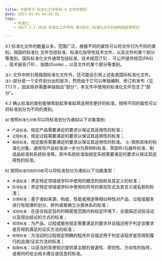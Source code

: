 ```yaml
---
title: 专题学习-标准化工作导则-4 文件的类别
date: 2021-01-01 04:01:01
tags: 
	- 标准化
	- GB/T 1.1-2020 标准化工作导则 第1部分：标准化文件的结构和起草规则

---
```


4.1 标准化文件的数量众多，范围广泛，根据不同的属性可以将文件归为不同的类别。我国的标准化
文件包括标准、标准化指导性技术文件，以及文件的某个部分等类别。国际标准化文件通常包括标准、技术规范(TS) 、可公开提供规范(PAS) 、技术报告(TR) 、指南(Guide) ，以及文件的某个部分等类别。

`注1:`文件中除引用我国标准化文件外，还可能会引用上述各类国际标准化文件。
`注2:`部分是一个文件划分出的层次，然而由于它可以单独编制、修订和发布（见7.1.1.1) ，因此除非需要单独指出”部分“，本文件中使用的标准化文件包含了”部分”。

4.2 确认标准的类别能够帮助起草者起草适用性更好的标准。按照不同的属性可以将标准划分为不同的类别。

a) 按照`标准化对象`可以将标准划分为诸如以下对象类别:
- `产品标准`，规定产品需要满足的要求以保证其适用性的标准；
- `过程标准`，规定过程需要满足的要求以保证其适用性的标准；
- `服务标准`，规定服务需要满足的要求以保证其适用性的标准。
`注:`按照具体的标准化对象，通常将产品标准进一步分为原材料标准、零部件/元器件标准、制成品标准和系统标准等。其中系统标准指规定系统需要满足的要求以保证其适用性的标准。

b) 按照`标准内容的功能`可以将标准划分为诸如以下功能类型：
- `术语标准`：界定特定领域或学科中使用的概念的指称及其定义的标准；
- `符号标准`：界定特定领域或学科中使用的符号的表现形式及其含义或名称的标准；
- `分类标准`：基于诸如来源、构成、性能或用途等相似特性对产品、过程或服务进行有规律的划分、排列或者确立分类休系的标准；
- `试验标准`：在适合指定目的的精密度范围内和给定环境下，全面描述试验活动以及得出结论的方式的标准；
- `规范标准`：为产品、过程或服务规定需要满足的要求并且描述用于判定该要求是否得到满足的证实方法的标准；
- `规程标准`：为活动的过程规定明确的程序并且描述用于判定该程序是否得到履行的追溯/证实方法的标准；
- `指南标准`：以适当的背景知识提供某主题的普遍性、原则性、方向性的指导，或者同时给出相关建议或信息的标准。